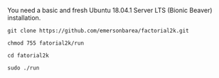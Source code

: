 You need a basic and fresh Ubuntu 18.04.1 Server LTS (Bionic Beaver) installation.

```
git clone https://github.com/emersonbarea/factorial2k.git

chmod 755 fatorial2k/run

cd fatorial2k

sudo ./run
```
